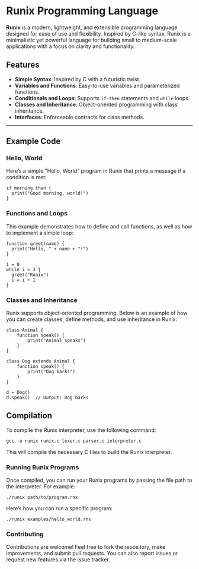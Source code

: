 # Runix Programming Language

**Runix** is a modern, lightweight, and extensible programming language designed for ease of use and flexibility. Inspired by C-like syntax, Runix is a minimalistic yet powerful language for building small to medium-scale applications with a focus on clarity and functionality.

## Features

- **Simple Syntax**: Inspired by C with a futuristic twist.
- **Variables and Functions**: Easy-to-use variables and parameterized functions.
- **Conditionals and Loops**: Supports `if-then` statements and `while` loops.
- **Classes and Inheritance**: Object-oriented programming with class inheritance.
- **Interfaces**: Enforceable contracts for class methods.

---

## Example Code

### Hello, World

Here’s a simple "Hello, World" program in Runix that prints a message if a condition is met:

   ```runix
   if morning then {
     print("Good morning, world!")
   }
```

### Functions and Loops
This example demonstrates how to define and call functions, as well as how to implement a simple loop:
  ```runix
function greet(name) {
    print("Hello, " + name + "!")
}

i = 0
while i < 3 {
    greet("Runix")
    i = i + 1
}
```

### Classes and Inheritance
Runix supports object-oriented programming. Below is an example of how you can create classes, define methods, and use inheritance in Runix:
```runix
class Animal {
    function speak() {
        print("Animal speaks")
    }
}

class Dog extends Animal {
    function speak() {
        print("Dog barks")
    }
}

d = Dog()
d.speak()  // Output: Dog barks
```

## Compilation
To compile the Runix interpreter, use the following command:
```runix
gcc -o runix runix.c lexer.c parser.c interpreter.c
```
This will compile the necessary C files to build the Runix interpreter.


### Running Runix Programs
Once compiled, you can run your Runix programs by passing the file path to the interpreter. For example:
```runix
./runix path/to/program.rnx
```
Here’s how you can run a specific program:

```runix
./runix examples/hello_world.rnx
```

### Contributing
Contributions are welcome! Feel free to fork the repository, make improvements, and submit pull requests. You can also report issues or request new features via the issue tracker.
